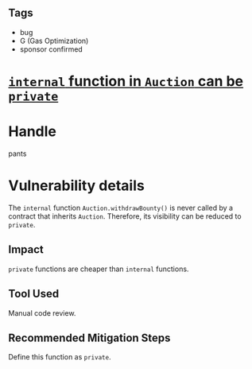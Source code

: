 ## Tags

- bug
- G (Gas Optimization)
- sponsor confirmed

# [`internal` function in `Auction` can be `private`](https://github.com/code-423n4/2021-10-defiprotocol-findings/issues/15) 

# Handle

pants


# Vulnerability details

The `internal` function `Auction.withdrawBounty()` is never called by a contract that inherits `Auction`. Therefore, its visibility can be reduced to `private`.

## Impact
`private` functions are cheaper than `internal` functions.

## Tool Used
Manual code review.

## Recommended Mitigation Steps
Define this function as `private`.

